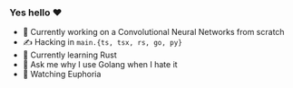 ### Yes hello ❤️

- 🔭 Currently working on a Convolutional Neural Networks from scratch
- ✍️ Hacking in `main.{ts, tsx, rs, go, py}`
- 🌱 Currently learning Rust
- 💬 Ask me why I use Golang when I hate it
- 🍿 Watching Euphoria
